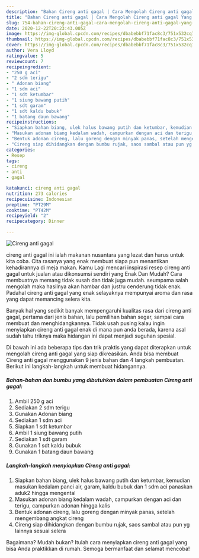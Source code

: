 ```yaml
---
description: "Bahan Cireng anti gagal | Cara Mengolah Cireng anti gagal Yang Lezat"
title: "Bahan Cireng anti gagal | Cara Mengolah Cireng anti gagal Yang Lezat"
slug: 754-bahan-cireng-anti-gagal-cara-mengolah-cireng-anti-gagal-yang-lezat
date: 2020-12-22T20:23:43.005Z
image: https://img-global.cpcdn.com/recipes/dbabebbf71fac8c3/751x532cq70/cireng-anti-gagal-foto-resep-utama.jpg
thumbnail: https://img-global.cpcdn.com/recipes/dbabebbf71fac8c3/751x532cq70/cireng-anti-gagal-foto-resep-utama.jpg
cover: https://img-global.cpcdn.com/recipes/dbabebbf71fac8c3/751x532cq70/cireng-anti-gagal-foto-resep-utama.jpg
author: Vera Lloyd
ratingvalue: 5
reviewcount: 7
recipeingredient:
- "250 g aci"
- "2 sdm terigu"
- " Adonan biang"
- "1 sdm aci"
- "1 sdt ketumbar"
- "1 siung bawang putih"
- "1 sdt garam"
- "1 sdt kaldu bubuk"
- "1 batang daun bawang"
recipeinstructions:
- "Siapkan bahan biang, ulek halus bawang putih dan ketumbar, kemudian masukan kedalam panci air, garam, kaldu bubuk dan 1 sdm aci panaskan aduk2 hingga mengental"
- "Masukan adonan biang kedalam wadah, campurkan dengan aci dan terigu, campurkan adonan hingga kalis"
- "Bentuk adonan cireng, lalu goreng dengan minyak panas, setelah mengembang angkat cireng"
- "Cireng siap dihidangkan dengan bumbu rujak, saos sambal atau pun yg lainnya sesuai selera"
categories:
- Resep
tags:
- cireng
- anti
- gagal

katakunci: cireng anti gagal 
nutrition: 273 calories
recipecuisine: Indonesian
preptime: "PT29M"
cooktime: "PT42M"
recipeyield: "2"
recipecategory: Dinner

---
```



![Cireng anti gagal](https://img-global.cpcdn.com/recipes/dbabebbf71fac8c3/751x532cq70/cireng-anti-gagal-foto-resep-utama.jpg)


cireng anti gagal ini ialah makanan nusantara yang lezat dan harus untuk kita coba. Cita rasanya yang enak membuat siapa pun menantikan kehadirannya di meja makan.
Kamu Lagi mencari inspirasi resep cireng anti gagal untuk jualan atau dikonsumsi sendiri yang Enak Dan Mudah? Cara membuatnya memang tidak susah dan tidak juga mudah. seumpama salah mengolah maka hasilnya akan hambar dan justru cenderung tidak enak. Padahal cireng anti gagal yang enak selayaknya mempunyai aroma dan rasa yang dapat memancing selera kita.

Banyak hal yang sedikit banyak mempengaruhi kualitas rasa dari cireng anti gagal, pertama dari jenis bahan, lalu pemilihan bahan segar, sampai cara membuat dan menghidangkannya. Tidak usah pusing kalau ingin menyiapkan cireng anti gagal enak di mana pun anda berada, karena asal sudah tahu triknya maka hidangan ini dapat menjadi suguhan spesial.




Di bawah ini ada beberapa tips dan trik praktis yang dapat diterapkan untuk mengolah cireng anti gagal yang siap dikreasikan. Anda bisa membuat Cireng anti gagal menggunakan 9 jenis bahan dan 4 langkah pembuatan. Berikut ini langkah-langkah untuk membuat hidangannya.

<!--inarticleads1-->

##### Bahan-bahan dan bumbu yang dibutuhkan dalam pembuatan Cireng anti gagal:

1. Ambil 250 g aci
1. Sediakan 2 sdm terigu
1. Gunakan  Adonan biang
1. Sediakan 1 sdm aci
1. Siapkan 1 sdt ketumbar
1. Ambil 1 siung bawang putih
1. Sediakan 1 sdt garam
1. Gunakan 1 sdt kaldu bubuk
1. Gunakan 1 batang daun bawang




<!--inarticleads2-->

##### Langkah-langkah menyiapkan Cireng anti gagal:

1. Siapkan bahan biang, ulek halus bawang putih dan ketumbar, kemudian masukan kedalam panci air, garam, kaldu bubuk dan 1 sdm aci panaskan aduk2 hingga mengental
1. Masukan adonan biang kedalam wadah, campurkan dengan aci dan terigu, campurkan adonan hingga kalis
1. Bentuk adonan cireng, lalu goreng dengan minyak panas, setelah mengembang angkat cireng
1. Cireng siap dihidangkan dengan bumbu rujak, saos sambal atau pun yg lainnya sesuai selera




Bagaimana? Mudah bukan? Itulah cara menyiapkan cireng anti gagal yang bisa Anda praktikkan di rumah. Semoga bermanfaat dan selamat mencoba!

